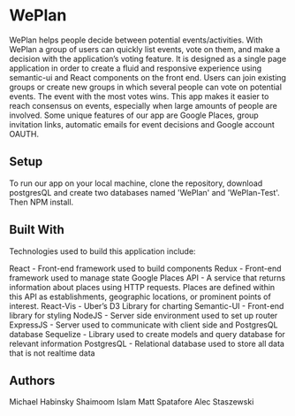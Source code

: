 # WePlan

WePlan helps people decide between potential events/activities. With WePlan a group of users can quickly list events, vote on them, and make a decision with the application’s voting feature. It is designed as a single page application in order to create a fluid and responsive experience using semantic-ui and React components on the front end.
Users can join existing groups or create new groups in which several people can vote on potential events. The event with the most votes wins. This app makes it easier to reach consensus on events, especially when large amounts of people are involved.
Some unique features of our app are Google Places, group invitation links, automatic emails for event decisions and Google account OAUTH.

## Setup

To run our app on your local machine, clone the repository, download postgresQL and create two databases named 'WePlan' and 'WePlan-Test'. Then NPM install.

## Built With

Technologies used to build this application include:

React - Front-end framework used to build components
Redux - Front-end framework used to manage state
Google Places API - A service that returns information about places using HTTP requests. Places are defined within this API as establishments, geographic locations, or prominent points of interest.
React-Vis - Uber’s D3 Library for charting
Semantic-UI - Front-end library for styling
NodeJS - Server side environment used to set up router
ExpressJS - Server used to communicate with client side and PostgresQL database
Sequelize - Library used to create models and query database for relevant information
PostgresQL - Relational database used to store all data that is not realtime data

## Authors

Michael Habinsky
Shaimoom Islam
Matt Spatafore
Alec Staszewski
